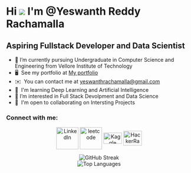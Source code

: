 Hi ![](https://user-images.githubusercontent.com/18350557/176309783-0785949b-9127-417c-8b55-ab5a4333674e.gif)  I'm @Yeswanth Reddy Rachamalla
=================================================================================================================================================

Aspiring Fullstack Developer and Data Scientist
-----------------------------------------
*   🌱 I’m currently pursuing Undergraduate in Computer Science and Engineering from Vellore Institute of Technology
*   🖥️  See my portfolio at [My portfolio](http://yeswanthreddyrachamalla.netlify.app/)
*   ✉️  You can contact me at [yeswanthrachamalla@gmail.com](mailto:yeswanthrachamalla@gmail.com)
*   🧠  I'm learning Deep Learning and Artificial Intelligence
*   👀  I’m interested in Full Stack Devolpment and Data Science
*   🤝  I'm open to collaborating on Intersting Projects
<div style="align:center">
<h3>Connect with me:</h3>
<p align="center">
<a href="https://www.linkedin.com/in/yeswanth-reddy-rachamalla/" target="_blank"><img align="center" src="https://static.vecteezy.com/system/resources/previews/018/930/587/original/linkedin-logo-linkedin-icon-transparent-free-png.png" alt="LinkedIn" height="60" width="60" /></a>
<a href="https://leetcode.com/YeswanthReddy/" target="blank"><img align="center" src="https://leetcode.com/static/images/LeetCode_logo_rvs.png" alt="leetcode" height="60" width="60" /></a>
<a href="https://www.kaggle.com/yeswanthrachamalla" target="blank"><img align="center" src="https://cdn4.iconfinder.com/data/icons/logos-and-brands/512/189_Kaggle_logo_logos-512.png" alt="Kaggle" height="30" width="50" /></a>
<a href="https://www.hackerrank.com/YeswanthReddy1" target="blank"><img align="center" src="https://upload.wikimedia.org/wikipedia/commons/thumb/4/40/HackerRank_Icon-1000px.png/800px-HackerRank_Icon-1000px.png" alt="HackerRank" height="40" width="50" /></a>
</p>
  
<div align="center">
  <img src="https://github-readme-streak-stats.herokuapp.com?user=RachamallaYeswanthReddy&theme=dark&hide_border=true" alt="GitHub Streak">
  <br>
  <img src="https://github-readme-stats.vercel.app/api/top-langs/?username=RachamallaYeswanthReddy&layout=compact&theme=vision-friendly-dark" alt="Top Languages">
</div>
